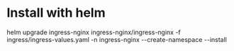 # Install with helm
helm upgrade ingress-nginx ingress-nginx/ingress-nginx -f ingress/ingress-values.yaml -n ingress-nginx --create-namespace --install 